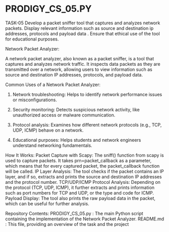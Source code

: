 # PRODIGY_CS_05.PY
TASK-05
Develop a packet sniffer tool  that captures and  analyzes network packets. Display relevant information  such as source and destination ip addresses, protocols and payload data . Ensure that ethical use of the tool for educational purposes.

Network Packet Analyzer:

A network packet analyzer, also known as a packet sniffer, is a tool that captures and analyzes network traffic. It inspects data packets as they are transmitted over a network, allowing users to view information such as source and destination IP addresses, protocols, and payload data.

Common Uses of a Network Packet Analyzer:

1. Network troubleshooting: Helps to identify network performance issues or misconfigurations.

2. Security monitoring: Detects suspicious network activity, like unauthorized access or malware communication.

3. Protocol analysis: Examines how different network protocols (e.g., TCP, UDP, ICMP) behave on a network.

4. Educational purposes: Helps students and network engineers understand networking fundamentals.

How It Works:
Packet Capture with Scapy: The sniff() function from scapy is used to capture packets. It takes prn=packet_callback as a parameter, which means that for every captured packet, the packet_callback function will be called. IP Layer Analysis: The tool checks if the packet contains an IP layer, and if so, extracts and prints the source and destination IP addresses and the protocol number. TCP/UDP/ICMP Protocol Analysis: Depending on the protocol (TCP, UDP, ICMP), it further extracts and prints information such as port numbers for TCP and UDP, or the type and code for ICMP. Payload Display: The tool also prints the raw payload data in the packet, which can be useful for further analysis.


Repository Contents:
PRODIGY_CS_05.py : The main Python script containing the implementation of the Network Packet Analyzer. README.md : This file, providing an overview of the task and the project
